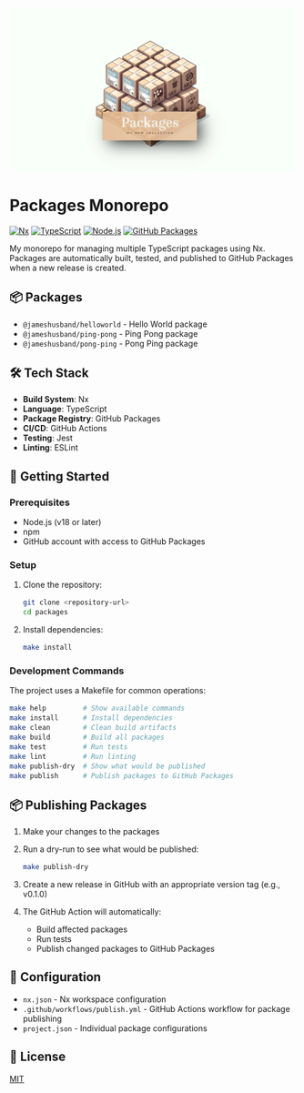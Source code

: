 <br />
<div align="center">
  <img src=".github/readme.webp" />
</div>

# Packages Monorepo

[![Nx](https://img.shields.io/badge/Nx-143055?style=for-the-badge&logo=nx&logoColor=white)](https://nx.dev)
[![TypeScript](https://img.shields.io/badge/TypeScript-3178C6?style=for-the-badge&logo=typescript&logoColor=white)](https://www.typescriptlang.org/)
[![Node.js](https://img.shields.io/badge/Node.js-339933?style=for-the-badge&logo=node.js&logoColor=white)](https://nodejs.org)
[![GitHub Packages](https://img.shields.io/badge/GitHub%20Packages-181717?style=for-the-badge&logo=github&logoColor=white)](https://github.com/features/packages)

My monorepo for managing multiple TypeScript packages using Nx. Packages are automatically built, tested, and published to GitHub Packages when a new release is created.

## 📦 Packages

- `@jameshusband/helloworld` - Hello World package
- `@jameshusband/ping-pong` - Ping Pong package
- `@jameshusband/pong-ping` - Pong Ping package

## 🛠️ Tech Stack

- **Build System**: Nx
- **Language**: TypeScript
- **Package Registry**: GitHub Packages
- **CI/CD**: GitHub Actions
- **Testing**: Jest
- **Linting**: ESLint

## 🚀 Getting Started

### Prerequisites

- Node.js (v18 or later)
- npm
- GitHub account with access to GitHub Packages

### Setup

1. Clone the repository:
   ```bash
   git clone <repository-url>
   cd packages
   ```

2. Install dependencies:
   ```bash
   make install
   ```

### Development Commands

The project uses a Makefile for common operations:

```bash
make help         # Show available commands
make install      # Install dependencies
make clean        # Clean build artifacts
make build        # Build all packages
make test         # Run tests
make lint         # Run linting
make publish-dry  # Show what would be published
make publish      # Publish packages to GitHub Packages
```

## 📦 Publishing Packages

1. Make your changes to the packages

2. Run a dry-run to see what would be published:
   ```bash
   make publish-dry
   ```

3. Create a new release in GitHub with an appropriate version tag (e.g., v0.1.0)

4. The GitHub Action will automatically:
   - Build affected packages
   - Run tests
   - Publish changed packages to GitHub Packages

## 🔧 Configuration

- `nx.json` - Nx workspace configuration
- `.github/workflows/publish.yml` - GitHub Actions workflow for package publishing
- `project.json` - Individual package configurations

## 📝 License

[MIT](LICENSE)
